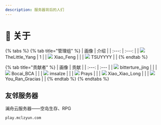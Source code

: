 ```yaml
---
description: 服务器背后的人们
---
```


# 🧻 关于

{% tabs %}
{% tab title="管理组" %}
| 画像 | 介绍 |
| :---: | :---: |
| ![](https://kehuduan2019.oss-cn-shanghai.aliyuncs.com/faces/TSUYYYY.png) TheLittle\_Yang | 1 |
| ![](https://kehuduan2019.oss-cn-shanghai.aliyuncs.com/faces/Xiao_Wind.png) Xiao\_Feng |  |
| ![](https://kehuduan2019.oss-cn-shanghai.aliyuncs.com/faces/TSUYYYY.png) TSUYYYY |  |
{% endtab %}

{% tab title="贡献者" %}
| 画像 | 贡献 |
| :---: | :--- |
| ![](https://kehuduan2019.oss-cn-shanghai.aliyuncs.com/faces/bittertrue_jing.png) bitterture\_jing |  |
| ![](https://kehuduan2019.oss-cn-shanghai.aliyuncs.com/faces/Bocai_BCA.png) Bocai\_BCA |  |
| ![](https://kehuduan2019.oss-cn-shanghai.aliyuncs.com/faces/imsalze.png) imsalze |  |
| ![](https://kehuduan2019.oss-cn-shanghai.aliyuncs.com/faces/Prays.png) Prays |  |
| ![](https://kehuduan2019.oss-cn-shanghai.aliyuncs.com/faces/Xiao_Xiao_Long.png) Xiao\_Xiao\_Long |  |
| ![](https://kehuduan2019.oss-cn-shanghai.aliyuncs.com/faces/You_Ran_Gracias.png) You\_Ran\_Gracias |  |
{% endtab %}
{% endtabs %}

## 友邻服务器

澜舟云服务器——空岛生存、RPG

```text
play.mclzyun.com
```

